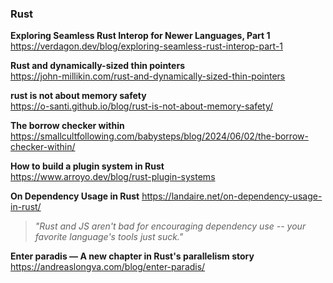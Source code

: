 ### Rust

**Exploring Seamless Rust Interop for Newer Languages, Part 1**  
https://verdagon.dev/blog/exploring-seamless-rust-interop-part-1

**Rust and dynamically-sized thin pointers**  
https://john-millikin.com/rust-and-dynamically-sized-thin-pointers

**rust is not about memory safety**  
https://o-santi.github.io/blog/rust-is-not-about-memory-safety/

**The borrow checker within**  
https://smallcultfollowing.com/babysteps/blog/2024/06/02/the-borrow-checker-within/

**How to build a plugin system in Rust**  
https://www.arroyo.dev/blog/rust-plugin-systems

**On Dependency Usage in Rust**
https://landaire.net/on-dependency-usage-in-rust/

> _"Rust and JS aren't bad for encouraging dependency use -- your favorite
> language's tools just suck."_

**Enter paradis — A new chapter in Rust's parallelism story**  
https://andreaslongva.com/blog/enter-paradis/
